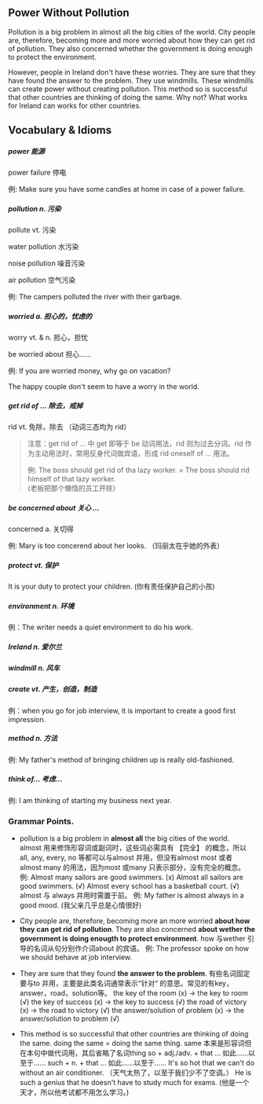 ## Power Without Pollution

Pollution is a big problem in almost all the big cities of the world. City people are, therefore, becoming more and more worried about how they can get rid of pollution. They also concerned whether the government is doing enough to protect the environment.

However, people in Ireland don't have these worries. They are sure that they have found the answer to the problem. They use windmills. These windmills can create power without creating pollution. This method so is successful that other countries are thinking of doing the same. Why not? What works for Ireland can works for other countries.

## Vocabulary & Idioms

##### power 能源

power failure 停电

例: Make sure you have some candles at home in case of a power failure.

##### pollution  n. 污染

pollute vt. 污染

water pollution 水污染

noise pollution 噪音污染

air pollution 空气污染

例: The campers polluted the river with their garbage.

##### worried  a. 担心的，忧虑的

worry  vt. & n. 担心，担忧

be worried about 担心……

例: If you are worried money, why go on vacation?

The happy couple  don't seem to have a worry in the world.

##### get rid of ...   除去，戒掉

rid   vt. 免除，除去 （动词三态均为 rid）

> 注意：get rid of ... 中 get 即等于 be 动词用法，rid 则为过去分词。rid 作为主动用法时，常用反身代词做宾语，形成 rid oneself of ... 用法。
>
> 例: The boss should get rid of tha lazy worker. =  The boss should rid himself of that lazy worker.  
> \(老板把那个懒惰的员工开除）

##### be concerned about 关心 ...

concerned  a. 关切得

例: Mary is too concerend about her looks. （玛丽太在乎她的外表）

##### protect  vt. 保护

It is your duty to protect your children. \(你有责任保护自己的小孩\)

##### environment n. 环境

例：The writer needs a quiet environment to do his work.

##### Ireland  n. 爱尔兰

##### windmill n. 风车

##### create  vt. 产生，创造，制造

例：when you go for job interview, it is important to create a good first impression.

##### method n. 方法

例: My father's method of bringing children up is really old-fashioned.

##### think of...   考虑...

例: I am thinking of starting my business next year.

### Grammar Points.

* pollution is a big problem in **almost all** the big cities of the world.       
  almost 用来修饰形容词或副词时，这些词必需具有 【完全】 的概念，所以 all, any, every, no 等都可以与almost 并用，但没有almost most 或者 almost many 的用法，因为most 或many 只表示部分，没有完全的概念。     例: Almost many sailors are good swimmers. \(x\)           Almost all sailors are good swimmers. \(√\)           Almost every school has a basketball court. \(√\)     almost 与 always 并用时需置于前。     例: My father is almost always in a good mood. \(我父亲几乎总是心情很好\)

* City people are, therefore, becoming more an more worried **about how they can get rid of pollution**.     They are also concerned **about wether the government is doing enougth to protect environment**.     how 与wether 引导的名词从句分别作介词about 的宾语。     例: The professor spoke on how we should behave at job interview.

* They are sure that they found **the answer to the problem**.     有些名词固定要与to 并用，主要是此类名词通常表示“针对“ 的意思。常见的有key，answer，road，solution等。     the key of the room \(x\) -&gt; the key to room \(√\)     the key of success \(x\) -&gt; the key to success \(√\)     the road of victory \(x\) -&gt; the road to victory \(√\)     the answer/solution of problem \(x\) -&gt; the answer/solution to problem \(√\)

* This method is so successful that other countries are thinking of doing the same.     doing the same = doing the same thing. same 本来是形容词但在本句中做代词用，其后省略了名词thing     so + adj./adv. + that ...    如此……以至于……     such + n. + that ...    如此……以至于……     It's so hot that we can't do without an air conditioner.  （天气太热了，以至于我们少不了空调。）     He is such a genius that he doesn't have to study much for exams. \(他是一个天才，所以他考试都不用怎么学习。\)



